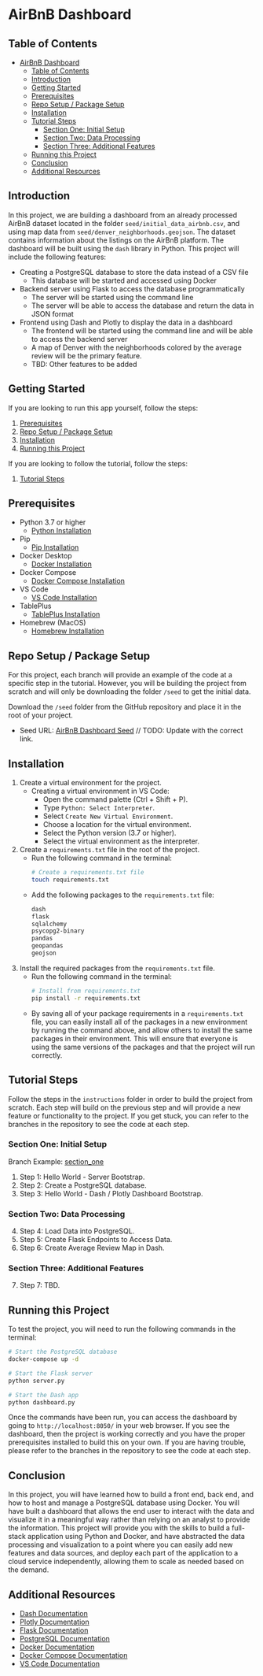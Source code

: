 # AirBnB Dashboard

## Table of Contents

- [AirBnB Dashboard](#airbnb-dashboard)
  - [Table of Contents](#table-of-contents)
  - [Introduction](#introduction)
  - [Getting Started](#getting-started)
  - [Prerequisites](#prerequisites)
  - [Repo Setup / Package Setup](#repo-setup--package-setup)
  - [Installation](#installation)
  - [Tutorial Steps](#tutorial-steps)
    - [Section One: Initial Setup](#section-one-initial-setup)
    - [Section Two: Data Processing](#section-two-data-processing)
    - [Section Three: Additional Features](#section-three-additional-features)
  - [Running this Project](#running-this-project)
  - [Conclusion](#conclusion)
  - [Additional Resources](#additional-resources)

## Introduction

In this project, we are building a dashboard from an already processed AirBnB dataset located in the folder `seed/initial_data_airbnb.csv`, and using map data from `seed/denver_neighborhoods.geojson`. The dataset contains information about the listings on the AirBnB platform. The dashboard will be built using the `dash` library in Python. This project will include the following features:

- Creating a PostgreSQL database to store the data instead of a CSV file
  - This database will be started and accessed using Docker
- Backend server using Flask to access the database programmatically
  - The server will be started using the command line
  - The server will be able to access the database and return the data in JSON format
- Frontend using Dash and Plotly to display the data in a dashboard
  - The frontend will be started using the command line and will be able to access the backend server
  - A map of Denver with the neighborhoods colored by the average review will be the primary feature.
  - TBD: Other features to be added

## Getting Started

If you are looking to run this app yourself, follow the steps:

1. [Prerequisites](#prerequisites)
2. [Repo Setup / Package Setup](#repo-setup--package-installation)
3. [Installation](#installation)
4. [Running this Project](#running-this-project)

If you are looking to follow the tutorial, follow the steps:

1. [Tutorial Steps](#tutorial-steps)

## Prerequisites

- Python 3.7 or higher
  - [Python Installation](https://www.python.org/downloads/)
- Pip
  - [Pip Installation](https://pip.pypa.io/en/stable/installation/)
- Docker Desktop
  - [Docker Installation](https://docs.docker.com/get-docker/)
- Docker Compose
  - [Docker Compose Installation](https://docs.docker.com/compose/install/)
- VS Code
  - [VS Code Installation](https://code.visualstudio.com/download)
- TablePlus
  - [TablePlus Installation](https://tableplus.com/)
- Homebrew (MacOS)
  - [Homebrew Installation](https://brew.sh/)

## Repo Setup / Package Setup

For this project, each branch will provide an example of the code at a specific step in the tutorial. However, you will be building the project from scratch and will only be downloading the folder `/seed` to get the initial data.

Download the `/seed` folder from the GitHub repository and place it in the root of your project.

- Seed URL: [AirBnB Dashboard Seed](https://example.com) // TODO: Update with the correct link.

## Installation

1. Create a virtual environment for the project.
   - Creating a virtual environment in VS Code:
     - Open the command palette (Ctrl + Shift + P).
     - Type `Python: Select Interpreter`.
     - Select `Create New Virtual Environment`.
     - Choose a location for the virtual environment.
     - Select the Python version (3.7 or higher).
     - Select the virtual environment as the interpreter.
2. Create a `requirements.txt` file in the root of the project.
   - Run the following command in the terminal:
     ```bash
     # Create a requirements.txt file
     touch requirements.txt
     ```
   - Add the following packages to the `requirements.txt` file:
     ```txt
     dash
     flask
     sqlalchemy
     psycopg2-binary
     pandas
     geopandas
     geojson
     ```
3. Install the required packages from the `requirements.txt` file.
   - Run the following command in the terminal:
     ```bash
     # Install from requirements.txt
     pip install -r requirements.txt
     ```
   - By saving all of your package requirements in a `requirements.txt` file, you can easily install all of the packages in a new environment by running the command above, and allow others to install the same packages in their environment. This will ensure that everyone is using the same versions of the packages and that the project will run correctly.

## Tutorial Steps

Follow the steps in the `instructions` folder in order to build the project from scratch. Each step will build on the previous step and will provide a new feature or functionality to the project. If you get stuck, you can refer to the branches in the repository to see the code at each step.

### Section One: Initial Setup

Branch Example: [section_one](https://github.com/aram-wealthmore/airbnb_dashboard_python/tree/section_one)

1. Step 1: Hello World - Server Bootstrap.
2. Step 2: Create a PostgreSQL database.
3. Step 3: Hello World - Dash / Plotly Dashboard Bootstrap.

### Section Two: Data Processing

4. Step 4: Load Data into PostgreSQL.
5. Step 5: Create Flask Endpoints to Access Data.
6. Step 6: Create Average Review Map in Dash.

### Section Three: Additional Features

7. Step 7: TBD.

## Running this Project

To test the project, you will need to run the following commands in the terminal:

```bash
# Start the PostgreSQL database
docker-compose up -d

# Start the Flask server
python server.py

# Start the Dash app
python dashboard.py
```

Once the commands have been run, you can access the dashboard by going to `http://localhost:8050/` in your web browser. If you see the dashboard, then the project is working correctly and you have the proper prerequisites installed to build this on your own. If you are having trouble, please refer to the branches in the repository to see the code at each step.

## Conclusion

In this project, you will have learned how to build a front end, back end, and how to host and manage a PostgreSQL database using Docker. You will have built a dashboard that allows the end user to interact with the data and visualize it in a meaningful way rather than relying on an analyst to provide the information. This project will provide you with the skills to build a full-stack application using Python and Docker, and have abstracted the data processing and visualization to a point where you can easily add new features and data sources, and deploy each part of the application to a cloud service independently, allowing them to scale as needed based on the demand.

## Additional Resources

- [Dash Documentation](https://dash.plotly.com/)
- [Plotly Documentation](https://plotly.com/python/)
- [Flask Documentation](https://flask.palletsprojects.com/en/2.0.x/)
- [PostgreSQL Documentation](https://www.postgresql.org/docs/)
- [Docker Documentation](https://docs.docker.com/)
- [Docker Compose Documentation](https://docs.docker.com/compose/)
- [VS Code Documentation](https://code.visualstudio.com/docs)
